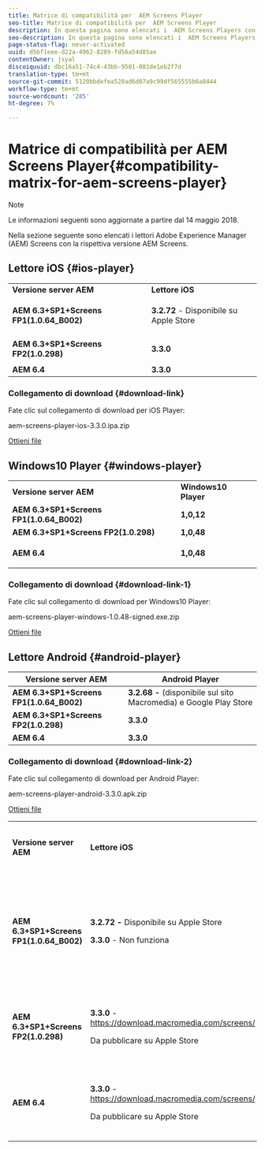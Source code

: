 ```yaml
---
title: Matrice di compatibilità per  AEM Screens Player
seo-title: Matrice di compatibilità per  AEM Screens Player
description: In questa pagina sono elencati i  AEM Screens Players con la rispettiva versione  AEM Screens.
seo-description: In questa pagina sono elencati i  AEM Screens Players con la rispettiva versione  AEM Screens.
page-status-flag: never-activated
uuid: d5bf1eee-d22a-4962-8289-fd56a54d85ae
contentOwner: jsyal
discoiquuid: dbc16a51-74c4-43bb-9501-081de1eb2f7d
translation-type: tm+mt
source-git-commit: 5120bbdefea528ad6d07a9c99df565555b6a8444
workflow-type: tm+mt
source-wordcount: '285'
ht-degree: 7%

---
```



# Matrice di compatibilità per  AEM Screens Player{#compatibility-matrix-for-aem-screens-player}

>[!NOTE]
>
>Le informazioni seguenti sono aggiornate a partire dal 14 maggio 2018.

Nella sezione seguente sono elencati i lettori Adobe Experience Manager (AEM) Screens con la rispettiva versione  AEM Screens.

## Lettore iOS {#ios-player}

<table> 
 <tbody>
  <tr>
   <td><strong>Versione server AEM</strong></td> 
   <td><strong>Lettore iOS</strong></td> 
  </tr>
  <tr>
   <td><strong>AEM 6.3+SP1+Screens FP1(1.0.64_B002)</strong></td> 
   <td><p><strong>3.2.72</strong> - Disponibile su Apple Store</p> <p> </p> </td> 
  </tr>
  <tr>
   <td><strong><strong>AEM 6.3+SP1+Screens FP2(1.0.298)</strong></strong></td> 
   <td><p><strong>3.3.0</strong> </p> <p> </p> </td> 
  </tr>
  <tr>
   <td><strong>AEM 6.4  </strong></td> 
   <td><strong>3.3.0</strong> </td> 
  </tr>
 </tbody>
</table>

### Collegamento di download {#download-link}

Fate clic sul collegamento di download per iOS Player:

aem-screens-player-ios-3.3.0.ipa.zip

[Ottieni file](assets/aem-screens-player-ios-330ipa.zip)

## Windows10 Player {#windows-player}

<table> 
 <tbody>
  <tr>
   <td><strong>Versione server AEM</strong></td> 
   <td><strong>Windows10 Player</strong></td> 
  </tr>
  <tr>
   <td><strong>AEM 6.3+SP1+Screens FP1(1.0.64_B002)</strong></td> 
   <td><strong>1,0,12</strong><br /> </td> 
  </tr>
  <tr>
   <td><strong><strong>AEM 6.3+SP1+Screens FP2(1.0.298)</strong></strong></td> 
   <td><strong>1,0,48 </strong></td> 
  </tr>
  <tr>
   <td><strong>AEM 6.4  </strong></td> 
   <td><p><strong>1,0,48 </strong></p> </td> 
  </tr>
 </tbody>
</table>

### Collegamento di download {#download-link-1}

Fate clic sul collegamento di download per Windows10 Player:

aem-screens-player-windows-1.0.48-signed.exe.zip

[Ottieni file](assets/aem-screens-player-windows-1048-signedexe.zip)

## Lettore Android {#android-player}

| **Versione server AEM** | **Android Player** |
|---|---|
| **AEM 6.3+SP1+Screens FP1(1.0.64_B002)** | **3.2.68 -** (disponibile sul sito Macromedia) e Google Play Store |
| **AEM 6.3+SP1+Screens FP2(1.0.298)** | **3.3.0** |
| **AEM 6.4** | **3.3.0** |

### Collegamento di download {#download-link-2}

Fate clic sul collegamento di download per Android Player:

aem-screens-player-android-3.3.0.apk.zip

[Ottieni file](assets/aem-screens-player-android-330apk.zip)

<table> 
 <tbody>
  <tr>
   <td><strong>Versione server AEM</strong></td> 
   <td><strong>Lettore iOS</strong></td> 
   <td><strong>Windows10 Player</strong></td> 
   <td><strong>Lettore del sistema operativo Chrome</strong><br /> </td> 
   <td><strong>Android Player</strong></td> 
  </tr>
  <tr>
   <td><strong>AEM 6.3+SP1+Screens FP1(1.0.64_B002)</strong></td> 
   <td><p><strong>3.2.72 -  </strong>Disponibile su Apple Store</p> <p><strong>3.3.0</strong> - Non funziona</p> <p> </p> </td> 
   <td><strong>1.0.12</strong> - (disponibile su Macromedia)</td> 
   <td><p><strong>1.0.30 - </strong> Disponibile su Chrome Store.</p> <p>Non supportato con Feature Pack1</p> </td> 
   <td><strong>3.2.68 - </strong> (disponibile sul sito Macromedia) e Google Play Store</td> 
  </tr>
  <tr>
   <td><strong><strong>AEM 6.3+SP1+Screens FP2(1.0.298)</strong></strong></td> 
   <td><p><strong>3.3.0</strong> -  <a href="https://download.macromedia.com/screens/">https://download.macromedia.com/screens/</a></p> <p>Da pubblicare su Apple Store</p> <p> </p> </td> 
   <td><strong>1.0.48 - </strong> <a href="https://download.macromedia.com/screens/">https://download.macromedia.com/screens/</a></td> 
   <td><p><strong>1,0,42 - </strong></p> <p>Da pubblicare su Chrome Store</p> </td> 
   <td><strong>3.3.0 -  </strong><a href="https://download.macromedia.com/screens/">https://download.macromedia.com/screens/</a></td> 
  </tr>
  <tr>
   <td><strong>AEM 6.4  </strong></td> 
   <td><p><strong>3.3.0</strong> -  <a href="https://download.macromedia.com/screens/">https://download.macromedia.com/screens/</a></p> <p>Da pubblicare su Apple Store</p> </td> 
   <td><p><strong>1,0,48 -</strong><br /> </p> <p><a href="https://download.macromedia.com/screens/">https://download.macromedia.com/screens/</a></p> </td> 
   <td><p><strong>1,0,42 - </strong></p> <p>Da pubblicare su Chrome Store</p> </td> 
   <td><strong>3.3.0 -  </strong><a href="https://download.macromedia.com/screens/">https://download.macromedia.com/screens/</a></td> 
  </tr>
 </tbody>
</table>

